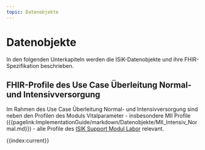 ```yaml
---
topic: Datenobjekte
---
```

# Datenobjekte

In den folgenden Unterkapiteln werden die ISiK-Datenobjekte und ihre FHIR-Spezifikation beschrieben.

## FHIR-Profile des Use Case Überleitung Normal- und Intensivversorgung

Im Rahmen des Use Case Überleitung Normal- und Intensivversorgung sind neben den Profilen des Moduls Vitalparameter - insbesondere MII Profile ({{pagelink:ImplementationGuide/markdown/Datenobjekte/MII_Intensiv_Normal.md}}) -  alle Profile des [ISIK Support Modul Labor](https://simplifier.net/isik-labor-v4) relevant.

{{index:current}}
